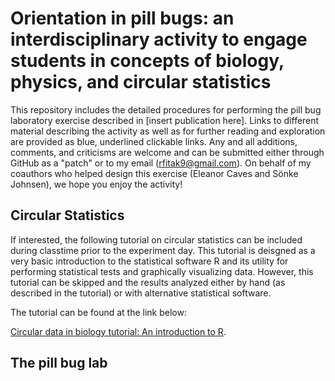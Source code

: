 # Orientation in pill bugs: an interdisciplinary activity to engage students in concepts of biology, physics, and circular statistics
This repository includes the detailed procedures for performing the pill bug laboratory exercise described in [insert publication here].  Links to different material describing the activity as well as for further reading and exploration are provided as blue, underlined clickable links. Any and all additions, comments, and criticisms are welcome and can be submitted either through GitHub as a "patch" or to my email (rfitak9@gmail.com).  On behalf of my coauthors who helped design this exercise (Eleanor Caves and Sönke Johnsen), we hope you enjoy the activity!

## Circular Statistics
If interested, the following tutorial on circular statistics can be included during classtime prior to the experiment day.  This tutorial is deisgned as a very basic introduction to the statistical software R and its utility for performing statistical tests and graphically visualizing data.  However, this tutorial can be skipped and the results analyzed either by hand (as described in the tutorial) or with alternative statistical software.

The tutorial can be found at the link below:

[Circular data in biology tutorial: An introduction to R](./Circular_data_exercise.md).


## The pill bug lab
